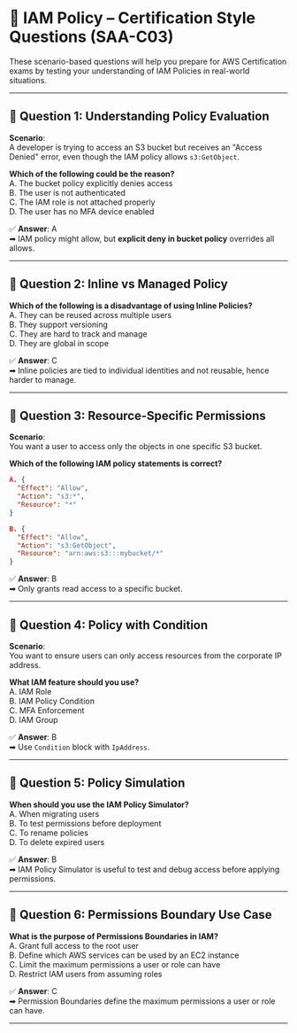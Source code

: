 # 📘 IAM Policy – Certification Style Questions (SAA-C03)

These scenario-based questions will help you prepare for AWS Certification exams by testing your understanding of IAM Policies in real-world situations.

---

## 🧠 Question 1: Understanding Policy Evaluation

**Scenario**:  
A developer is trying to access an S3 bucket but receives an "Access Denied" error, even though the IAM policy allows `s3:GetObject`.  

**Which of the following could be the reason?**  
A. The bucket policy explicitly denies access  
B. The user is not authenticated  
C. The IAM role is not attached properly  
D. The user has no MFA device enabled

✅ **Answer**: A  
➡ IAM policy might allow, but **explicit deny in bucket policy** overrides all allows.

---

## 🧠 Question 2: Inline vs Managed Policy

**Which of the following is a disadvantage of using Inline Policies?**  
A. They can be reused across multiple users  
B. They support versioning  
C. They are hard to track and manage  
D. They are global in scope

✅ **Answer**: C  
➡ Inline policies are tied to individual identities and not reusable, hence harder to manage.

---

## 🧠 Question 3: Resource-Specific Permissions

**Scenario**:  
You want a user to access only the objects in one specific S3 bucket.  

**Which of the following IAM policy statements is correct?**

```json
A. {
  "Effect": "Allow",
  "Action": "s3:*",
  "Resource": "*"
}
```

```json
B. {
  "Effect": "Allow",
  "Action": "s3:GetObject",
  "Resource": "arn:aws:s3:::mybucket/*"
}
```

✅ **Answer**: B  
➡ Only grants read access to a specific bucket.

---

## 🧠 Question 4: Policy with Condition

**Scenario**:  
You want to ensure users can only access resources from the corporate IP address.  

**What IAM feature should you use?**  
A. IAM Role  
B. IAM Policy Condition  
C. MFA Enforcement  
D. IAM Group

✅ **Answer**: B  
➡ Use `Condition` block with `IpAddress`.

---

## 🧠 Question 5: Policy Simulation

**When should you use the IAM Policy Simulator?**  
A. When migrating users  
B. To test permissions before deployment  
C. To rename policies  
D. To delete expired users

✅ **Answer**: B  
➡ IAM Policy Simulator is useful to test and debug access before applying permissions.

---

## 🧠 Question 6: Permissions Boundary Use Case

**What is the purpose of Permissions Boundaries in IAM?**  
A. Grant full access to the root user  
B. Define which AWS services can be used by an EC2 instance  
C. Limit the maximum permissions a user or role can have  
D. Restrict IAM users from assuming roles

✅ **Answer**: C  
➡ Permission Boundaries define the maximum permissions a user or role can have.

---
